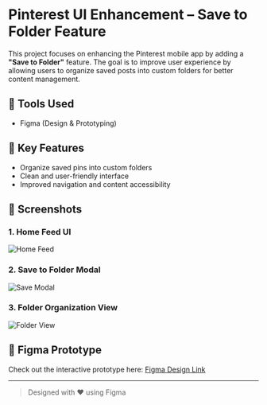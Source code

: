 # Pinterest UI Enhancement – Save to Folder Feature

This project focuses on enhancing the Pinterest mobile app by adding a **"Save to Folder"** feature. The goal is to improve user experience by allowing users to organize saved posts into custom folders for better content management.

## 🔧 Tools Used
- Figma (Design & Prototyping)

## 🚀 Key Features
- Organize saved pins into custom folders
- Clean and user-friendly interface
- Improved navigation and content accessibility

## 📸 Screenshots

### 1. Home Feed UI
![Home Feed](images/home_feed.png)

### 2. Save to Folder Modal
![Save Modal](images/save_modal.png)

### 3. Folder Organization View
![Folder View](images/folder_view.png)

## 📁 Figma Prototype
Check out the interactive prototype here: [Figma Design Link](https://www.figma.com/your-prototype-link)

---

> Designed with ❤️ using Figma
